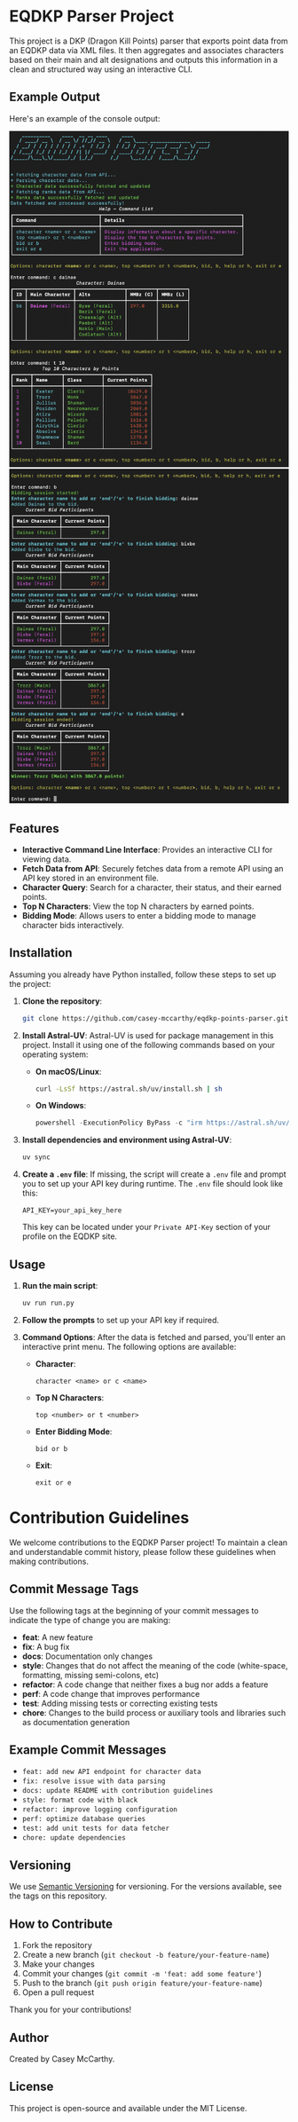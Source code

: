 # EQDKP Parser Project

This project is a DKP (Dragon Kill Points) parser that exports point data from an EQDKP data via XML files. It then aggregates and associates characters based on their main and alt designations and outputs this information in a clean and structured way using an interactive CLI.

## Example Output

Here's an example of the console output:

![Output](readme/example1.png)
![Output](readme/example2.png)

## Features

- **Interactive Command Line Interface**: Provides an interactive CLI for viewing data.
- **Fetch Data from API**: Securely fetches data from a remote API using an API key stored in an environment file.
- **Character Query**: Search for a character, their status, and their earned points.
- **Top N Characters**: View the top N characters by earned points.
- **Bidding Mode**: Allows users to enter a bidding mode to manage character bids interactively.

## Installation

Assuming you already have Python installed, follow these steps to set up the project:

1. **Clone the repository**:
   ```bash
   git clone https://github.com/casey-mccarthy/eqdkp-points-parser.git
   ```

2. **Install Astral-UV**:
   Astral-UV is used for package management in this project. Install it using one of the following commands based on your operating system:

   - **On macOS/Linux**:
     ```bash
     curl -LsSf https://astral.sh/uv/install.sh | sh
     ```

   - **On Windows**:
     ```powershell
     powershell -ExecutionPolicy ByPass -c "irm https://astral.sh/uv/install.ps1 | iex"
     ```

5. **Install dependencies and environment using Astral-UV**:
   ```bash
   uv sync
   ```

6. **Create a `.env` file**:
   If missing, the script will create a `.env` file and prompt you to set up your API key during runtime. The `.env` file should look like this:
   ```
   API_KEY=your_api_key_here
   ```
   This key can be located under your `Private API-Key` section of your profile on the EQDKP site.

## Usage

1. **Run the main script**:
   ```bash
   uv run run.py
   ```

2. **Follow the prompts** to set up your API key if required.

3. **Command Options**:
   After the data is fetched and parsed, you'll enter an interactive print menu. The following options are available:
   - **Character**:
     ```plaintext
     character <name> or c <name>
     ```
   - **Top N Characters**:
     ```plaintext
     top <number> or t <number>
     ```
   - **Enter Bidding Mode**:
     ```plaintext
     bid or b
     ```
   - **Exit**:
     ```plaintext
     exit or e
     ```

# Contribution Guidelines

We welcome contributions to the EQDKP Parser project! To maintain a clean and understandable commit history, please follow these guidelines when making contributions.

## Commit Message Tags

Use the following tags at the beginning of your commit messages to indicate the type of change you are making:

- **feat**: A new feature
- **fix**: A bug fix
- **docs**: Documentation only changes
- **style**: Changes that do not affect the meaning of the code (white-space, formatting, missing semi-colons, etc)
- **refactor**: A code change that neither fixes a bug nor adds a feature
- **perf**: A code change that improves performance
- **test**: Adding missing tests or correcting existing tests
- **chore**: Changes to the build process or auxiliary tools and libraries such as documentation generation

## Example Commit Messages

- `feat: add new API endpoint for character data`
- `fix: resolve issue with data parsing`
- `docs: update README with contribution guidelines`
- `style: format code with black`
- `refactor: improve logging configuration`
- `perf: optimize database queries`
- `test: add unit tests for data fetcher`
- `chore: update dependencies`

## Versioning

We use [Semantic Versioning](https://semver.org/) for versioning. For the versions available, see the tags on this repository.

## How to Contribute

1. Fork the repository
2. Create a new branch (`git checkout -b feature/your-feature-name`)
3. Make your changes
4. Commit your changes (`git commit -m 'feat: add some feature'`)
5. Push to the branch (`git push origin feature/your-feature-name`)
6. Open a pull request

Thank you for your contributions!

## Author

Created by Casey McCarthy.

## License

This project is open-source and available under the MIT License. 